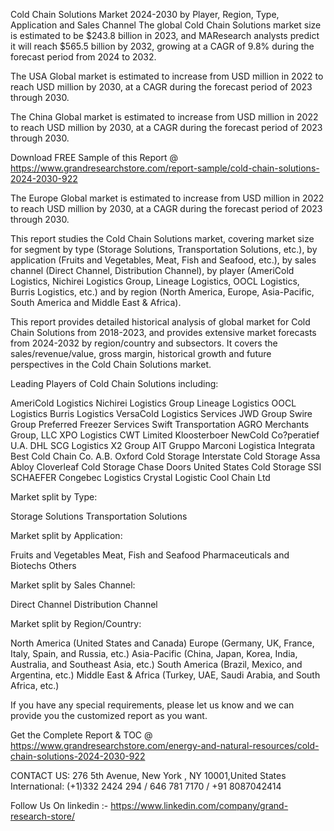 Cold Chain Solutions Market 2024-2030 by Player, Region, Type, Application and Sales Channel
The global Cold Chain Solutions market size is estimated to be $243.8 billion in 2023, and MAResearch analysts predict it will reach $565.5 billion by 2032, growing at a CAGR of 9.8% during the forecast period from 2024 to 2032.

The USA Global market is estimated to increase from USD million in 2022 to reach USD million by 2030, at a CAGR during the forecast period of 2023 through 2030.

The China Global market is estimated to increase from USD million in 2022 to reach USD million by 2030, at a CAGR during the forecast period of 2023 through 2030.

Download FREE Sample of this Report @ https://www.grandresearchstore.com/report-sample/cold-chain-solutions-2024-2030-922

The Europe Global market is estimated to increase from USD million in 2022 to reach USD million by 2030, at a CAGR during the forecast period of 2023 through 2030.

This report studies the Cold Chain Solutions market, covering market size for segment by type (Storage Solutions, Transportation Solutions, etc.), by application (Fruits and Vegetables, Meat, Fish and Seafood, etc.), by sales channel (Direct Channel, Distribution Channel), by player (AmeriCold Logistics, Nichirei Logistics Group, Lineage Logistics, OOCL Logistics, Burris Logistics, etc.) and by region (North America, Europe, Asia-Pacific, South America and Middle East & Africa).

This report provides detailed historical analysis of global market for Cold Chain Solutions from 2018-2023, and provides extensive market forecasts from 2024-2032 by region/country and subsectors. It covers the sales/revenue/value, gross margin, historical growth and future perspectives in the Cold Chain Solutions market.

Leading Players of Cold Chain Solutions including:

AmeriCold Logistics
Nichirei Logistics Group
Lineage Logistics
OOCL Logistics
Burris Logistics
VersaCold Logistics Services
JWD Group
Swire Group
Preferred Freezer Services
Swift Transportation
AGRO Merchants Group, LLC
XPO Logistics
CWT Limited
Kloosterboer
NewCold Co?peratief U.A.
DHL
SCG Logistics
X2 Group
AIT
Gruppo Marconi Logistica Integrata
Best Cold Chain Co.
A.B. Oxford Cold Storage
Interstate Cold Storage
Assa Abloy
Cloverleaf Cold Storage
Chase Doors
United States Cold Storage
SSI SCHAEFER
Congebec Logistics
Crystal Logistic Cool Chain Ltd

Market split by Type:

Storage Solutions
Transportation Solutions

Market split by Application:

Fruits and Vegetables
Meat, Fish and Seafood
Pharmaceuticals and Biotechs
Others

Market split by Sales Channel:

Direct Channel
Distribution Channel

Market split by Region/Country:

North America (United States and Canada)
Europe (Germany, UK, France, Italy, Spain, and Russia, etc.)
Asia-Pacific (China, Japan, Korea, India, Australia, and Southeast Asia, etc.)
South America (Brazil, Mexico, and Argentina, etc.)
Middle East & Africa (Turkey, UAE, Saudi Arabia, and South Africa, etc.)

If you have any special requirements, please let us know and we can provide you the customized report as you want.

Get the Complete Report & TOC @ https://www.grandresearchstore.com/energy-and-natural-resources/cold-chain-solutions-2024-2030-922

CONTACT US:
276 5th Avenue, New York , NY 10001,United States
International: (+1)332 2424 294 / 646 781 7170 / +91 8087042414

Follow Us On linkedin :- https://www.linkedin.com/company/grand-research-store/
